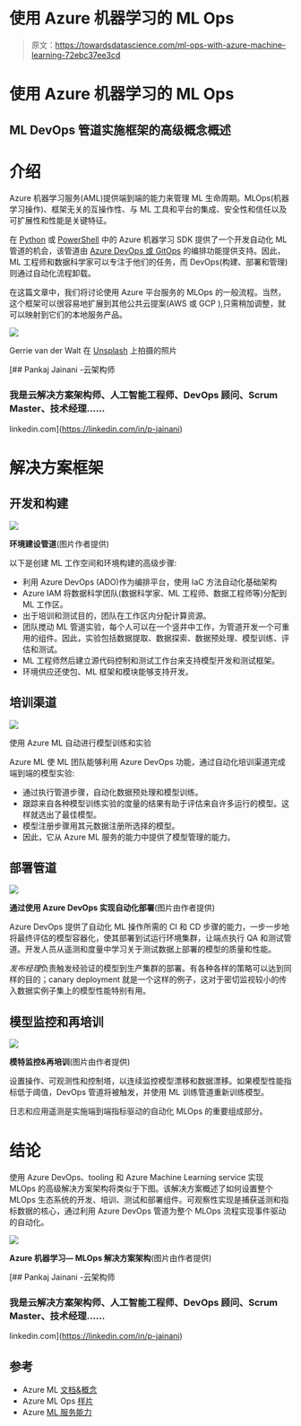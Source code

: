 # 使用 Azure 机器学习的 ML Ops

> 原文：<https://towardsdatascience.com/ml-ops-with-azure-machine-learning-72ebc37ee3cd>

# 使用 Azure 机器学习的 ML Ops

## ML DevOps 管道实施框架的高级概念概述

# 介绍

Azure 机器学习服务(AML)提供端到端的能力来管理 ML 生命周期。MLOps(机器学习操作)、框架无关的互操作性、与 ML 工具和平台的集成、安全性和信任以及可扩展性和性能是关键特征。

在 [Python](https://docs.microsoft.com/en-us/python/api/overview/azure/ml/) 或 [PowerShell](https://docs.microsoft.com/en-us/cli/azure/ml) 中的 Azure 机器学习 SDK 提供了一个开发自动化 ML 管道的机会，该管道由 [Azure DevOps 或 GitOps](https://github.com/microsoft/MLOps) 的编排功能提供支持。因此，ML 工程师和数据科学家可以专注于他们的任务，而 DevOps(构建、部署和管理)则通过自动化流程卸载。

在这篇文章中，我们将讨论使用 Azure 平台服务的 MLOps 的一般流程。当然，这个框架可以很容易地扩展到其他公共云提案(AWS 或 GCP ),只需稍加调整，就可以映射到它们的本地服务产品。

![](img/0cb473bfe7859f3e4c53bab385d3975d.png)

Gerrie van der Walt 在 [Unsplash](https://unsplash.com?utm_source=medium&utm_medium=referral) 上拍摄的照片

[](https://linkedin.com/in/p-jainani) [## Pankaj Jainani -云架构师

### 我是云解决方案架构师、人工智能工程师、DevOps 顾问、Scrum Master、技术经理……

linkedin.com](https://linkedin.com/in/p-jainani) 

# 解决方案框架

## 开发和构建

![](img/2b0bc17e607e1050fc9a6862c88bb42c.png)

**环境建设管道**(图片作者提供)

以下是创建 ML 工作空间和环境构建的高级步骤:

*   利用 Azure DevOps (ADO)作为编排平台，使用 IaC 方法自动化基础架构
*   Azure IAM 将数据科学团队(数据科学家、ML 工程师、数据工程师等)分配到 ML 工作区。
*   出于培训和测试目的，团队在工作区内分配计算资源。
*   团队搅动 ML 管道实验，每个人可以在一个竖井中工作，为管道开发一个可重用的组件。因此，实验包括数据提取、数据探索、数据预处理、模型训练、评估和测试。
*   ML 工程师然后建立源代码控制和测试工作台来支持模型开发和测试框架。
*   环境供应还使包、ML 框架和模块能够支持开发。

## 培训渠道

![](img/a64dd9e92d0c49ce328aa24b91798938.png)

使用 Azure ML 自动进行模型训练和实验

Azure ML 使 ML 团队能够利用 Azure DevOps 功能，通过自动化培训渠道完成端到端的模型实验:

*   通过执行管道步骤，自动化数据预处理和模型训练。
*   跟踪来自各种模型训练实验的度量的结果有助于评估来自许多运行的模型。这样就选出了最佳模型。
*   模型注册步骤用其元数据注册所选择的模型。
*   因此，它从 Azure ML 服务的能力中提供了模型管理的能力。

## 部署管道

![](img/d7c6bd100d4422592b59337d4f6066b2.png)

**通过使用 Azure DevOps 实现自动化部署**(图片由作者提供)

Azure DevOps 提供了自动化 ML 操作所需的 CI 和 CD 步骤的能力，一步一步地将最终评估的模型容器化，使其部署到试运行环境集群，让端点执行 QA 和测试管道。开发人员从遥测和度量中学习关于测试数据上部署的模型的质量和性能。

*发布经理*负责触发经验证的模型到生产集群的部署。有各种各样的策略可以达到同样的目的；canary deployment 就是一个这样的例子，这对于密切监视较小的传入数据实例子集上的模型性能特别有用。

## 模型监控和再培训

![](img/4cee4fa557979ec70cd97aba19171588.png)

**模特监控&再培训**(图片由作者提供)

设置操作、可观测性和控制塔，以连续监控模型漂移和数据漂移。如果模型性能指标低于阈值，DevOps 管道将被触发，并使用 ML 训练管道重新训练模型。

日志和应用遥测是实施端到端指标驱动的自动化 MLOps 的重要组成部分。

# 结论

使用 Azure DevOps、tooling 和 Azure Machine Learning service 实现 MLOps 的高级解决方案架构将类似于下图。该解决方案概述了如何设置整个 MLOps 生态系统的开发、培训、测试和部署组件。可观察性实现是捕获遥测和指标数据的核心，通过利用 Azure DevOps 管道为整个 MLOps 流程实现事件驱动的自动化。

![](img/cb4109fe38f45fd149b3fa3b76689095.png)

**Azure 机器学习— MLOps 解决方案架构**(图片由作者提供)

[](https://linkedin.com/in/p-jainani) [## Pankaj Jainani -云架构师

### 我是云解决方案架构师、人工智能工程师、DevOps 顾问、Scrum Master、技术经理……

linkedin.com](https://linkedin.com/in/p-jainani) 

## 参考

*   Azure ML [文档&概念](https://docs.microsoft.com/en-us/azure/machine-learning/concept-azure-machine-learning-architecture)
*   Azure ML Ops [样片](https://github.com/microsoft/MLOps)
*   Azure [ML 服务能力](/azure-machine-learning-service-part-1-an-introduction-739620d1127b)